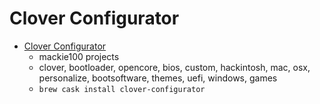 # Clover Configurator
- [Clover Configurator](https://mackie100projects.altervista.org/)
  -  mackie100 projects
  - clover, bootloader, opencore, bios, custom, hackintosh, mac, osx, personalize, bootsoftware, themes, uefi, windows, games
  - `brew cask install clover-configurator`
